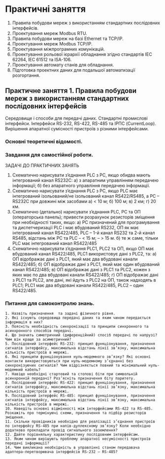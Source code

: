 # Практичні заняття

1. Правила побудови мереж з використанням стандартних послідовних інтерфейсів. 
2. Проектування мереж Modbus RTU.
3. Правила побудови мереж на базі Ethernet та TCP/IP.
4. Проектування мереж Modbus TCP/IP.
5. Проектування міжпрограмних комунікацій.
6. Проектування рольової ієрархії обладнання згідно стандартів IEC 62264, IEC 61512 та ISA-106.
7. Проектування автомату станів для обладнання.
8. Підготовка проектних даних для подальшої автоматизації розгортання.  

## Практичне заняття 1. Правила побудови мереж з використанням стандартних послідовних інтерфейсів

Середовище і способи для передачі даних. Стандартні промислові інтерфейси. Інтерфейси RS-232, RS-422, RS-485 та ІРПС (CurrentLoop). Вирішення апаратної сумісності пристроїв з різними інтерфейсами.

### Основні теоретичні відомості.



### Завдання для самостійної роботи.

ЗАДАЧІ ДО ПРАКТИЧНИХ ЗАНЯТЬ 

1. Схематично нарисувати з’єднання PLC з PC, якщо обидва мають інтегрований канал RS232С: 
   a) з апаратним управлінням передачею інформації;
   б) без апаратного управління передачею інформації.
2. Схематично нарисувати з’єднання PLC з PC, якщо PLC має інтегрований ізольований/не ізольований канал RS422/RS485, а PC – RS232С при довжині між засобами
   а) < 10 м;
   б) 100 м;
   в) 2 км;
   г) 20 км.
3. Схематично (детально) нарисувати з’єднання PLC, PC та ОП (операторська панель); привести розрахунок резисторів зміщення при необхідності таких, якщо:
   а) РС призначений для програмування та диспетчеризації PLC і має вбудований RS232, ОП як має інтегрований канал RS422/485, PLC – 1-й канал RS232 та 2-й канал RS485, відстань між РС та PLC 
    – < 15 м;
    – > 15 м.
   б) те ж саме, тільки PLC має інтегрований канал RS422/485
4. Схематично нарисувати з’єднання PLC1,  PLC2 та ОП, якщо ОП має вбудований канал RS422/485, PLC1 використовує дані з PLC2, та:
   а) ОП відображає дані з PLC1, який має два вбудовані канали RS422/485;
   б) ОП відображає дані з PLC1, який має один вбудований канал RS422/485;
   в) ОП відображає дані з PLC1 та PLC2, кожен з яких має по два вбудовані канали RS422/485;
   г) ОП відображає дані з PLC1 та PLC2, але дані, які йдуть з PLC2 на ОП, також надходять в PLC1; PLC1  має два вбудовані канали RS422/485, PLC2 – один RS422/485.

### Питання для самоконтролю знань.

    1. Назвіть призначення  та задачі фізичного рівня.
    2. Які існують середовища передачі даних та яким чином передається інформація в них?
    3. Поясніть необхідність синхронізації та принципи синхронного та асинхронного способів передачі. 
    4. Що значить симетричний (диференційний) спосіб передачі по напрузі? Чим він краще за асиметричний?
    5. Послідовний інтерфейс RS-232: принцип функціонування, призначення сигналів інтерфейсу, максимальна відстань лінії зв’язку, максимальна кількість пристроїв в мережі. 
    6. Які принципи функціонування нуль-модемного зв’язку? Які основні контакти використовуються при нуль-модемному з’єднанні без синхронізуючих сигналів? Чим відрізняється повний та мінімальний нуль-модемний кабель?
    7. Навіщо необхідні стартовий та стопові біти при символьній асинхронній передачі? Роз’ясніть призначення біту паритету.
    8. Послідовний інтерфейс RS-422: принцип функціонування, призначення сигналів інтерфейсу, максимальна відстань лінії зв’язку, максимальна кількість пристроїв в мережі. 
    9. Послідовний інтерфейс RS-485: принцип функціонування, призначення сигналів інтерфейсу, максимальна відстань лінії зв’язку, максимальна кількість пристроїв в мережі. 
    10. Наведіть основні відмінності між інтерфейсами RS-422 та RS-485. Розкажіть про термінуючі схеми, призначення та підбір резисторів зміщення.
    11. Скільки провідників необхідно для реалізації з’єднання пристроїв по інтерфейсу RS-485 при напів-дуплексному зв’язку? Коли необхідно додатково прокладати провід сигнального заземлення?
    12. Дайте порівняльну характеристику послідовним інтерфейсам.
    13. Яким чином вирішують проблему апаратної несумісності пристроїв передачі інформації? 
    14. Чим викликана необхідність в управлінні станом передавача адаптера-перетворювача інтерфейсів RS-232 – RS-485?